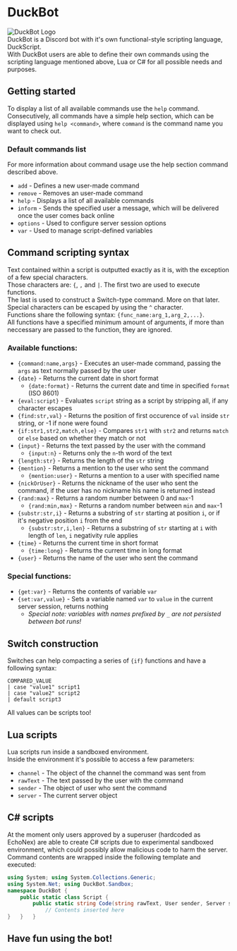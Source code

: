 # DuckBot
![DuckBot Logo](http://i66.tinypic.com/33yhvnr.png)  
DuckBot is a Discord bot with it's own functional-style scripting language, DuckScript.  
With DuckBot users are able to define their own commands using the scripting language mentioned above, Lua or C\# for all possible needs and purposes.  

## Getting started
To display a list of all available commands use the `help` command.  
Consecutively, all commands have a simple help section, which can be displayed using `help <command>`, where `command` is the command name you want to check out.  

### Default commands list
For more information about command usage use the help section command described above.
* `add` - Defines a new user-made command
* `remove` - Removes an user-made command
* `help` - Displays a list of all available commands
* `inform` - Sends the specified user a message, which will be delivered once the user comes back online
* `options` - Used to configure server session options
* `var` - Used to manage script-defined variables

## Command scripting syntax
Text contained within a script is outputted exactly as it is, with the exception of a few special characters.  
Those characters are: `{`, `,` and `|`. The first two are used to execute functions.  
The last is used to construct a Switch-type command. More on that later.  
Special characters can be escaped by using the `^` character.  
Functions share the following syntax: `{func_name:arg_1,arg_2,...}`.  
All functions have a specified minimum amount of arguments, if more than neccessary are passed to the function, they are ignored.  

### Available functions:
* `{command:name,args}` - Executes an user-made command, passing the `args` as text normally passed by the user
* `{date}` - Returns the current date in short format
  * `{date:format}` - Returns the current date and time in specified `format` (ISO 8601)
* `{eval:script}` - Evaluates `script` string as a script by stripping all, if any character escapes
* `{find:str,val}` - Returns the position of first occurence of `val` inside `str` string, or -1 if none were found
* `{if:str1,str2,match,else}` - Compares `str1` with `str2` and returns `match` or `else` based on whether they match or not
* `{input}` - Returns the text passed by the user with the command
  * `{input:n}` - Returns only the `n`-th word of the text
* `{length:str}` - Returns the length of the `str` string
* `{mention}` - Returns a mention to the user who sent the command
  * `{mention:user}` - Returns a mention to a user with specified name
* `{nickOrUser}` - Returns the nickname of the user who sent the command, if the user has no nickname his name is returned instead
* `{rand:max}` - Returns a random number between 0 and `max`-1
  * `{rand:min,max}` - Returns a random number between `min` and `max`-1
* `{substr:str,i}` - Returns a substring of `str` starting at position `i`, or if it's negative position `i` from the end
  * `{substr:str,i,len}` - Returns a substring of `str` starting at `i` with length of `len`, `i` negativity rule applies
* `{time}` - Returns the current time in short format
  * `{time:long}` - Returns the current time in long format
* `{user}` - Returns the name of the user who sent the command

### Special functions:
* `{get:var}` - Returns the contents of variable `var`
* `{set:var,value}` - Sets a variable named `var` to `value` in the current server session, returns nothing
  * *Special note: variables with names prefixed by `_` are not persisted between bot runs!*

## Switch construction
Switches can help compacting a series of `{if}` functions and have a following syntax:  
```
COMPARED_VALUE
| case "value1" script1
| case "value2" script2
| default script3
```  
All values can be scripts too!  

## Lua scripts
Lua scripts run inside a sandboxed environment.  
Inside the environment it's possible to access a few parameters:
* `channel` - The object of the channel the command was sent from
* `rawText` - The text passed by the user with the command
* `sender` - The object of user who sent the command
* `server` - The current server object

## C\# scripts
At the moment only users approved by a superuser (hardcoded as EchoNex) are able to create C# scripts due to experimental sandboxed environment, which could possibly allow malicious code to harm the server.  
Command contents are wrapped inside the following template and executed:
```cs
using System; using System.Collections.Generic;
using System.Net; using DuckBot.Sandbox;
namespace DuckBot {
    public static class Script {
        public static string Code(string rawText, User sender, Server server, Channel channel) {
            // Contents inserted here
}   }   }
```  

## Have fun using the bot!
